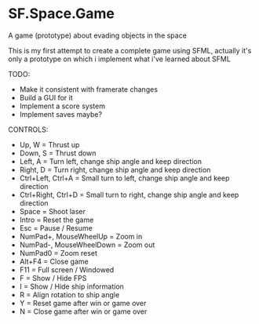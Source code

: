 # SF.Space.Game
A game (prototype) about evading objects in the space

This is my first attempt to create a complete game using SFML, actually it's only a prototype on which i implement what i've learned about SFML

TODO:
- Make it consistent with framerate changes
- Build a GUI for it
- Implement a score system
- Implement saves maybe?

CONTROLS:
- Up, W = Thrust up
- Down, S = Thrust down
- Left, A = Turn left, change ship angle and keep direction
- Right, D = Turn right, change ship angle and keep direction
- Ctrl+Left, Ctrl+A = Small turn to left, change ship angle and keep direction
- Ctrl+Right, Ctrl+D = Small turn to right, change ship angle and keep direction
- Space = Shoot laser
- Intro = Reset the game
- Esc = Pause / Resume
- NumPad+, MouseWheelUp = Zoom in
- NumPad-, MouseWheelDown = Zoom out
- NumPad0 = Zoom reset
- Alt+F4 = Close game
- F11 = Full screen / Windowed
- F = Show / Hide FPS
- I = Show / Hide ship information
- R = Align rotation to ship angle
- Y = Reset game after win or game over
- N = Close game after win or game over
